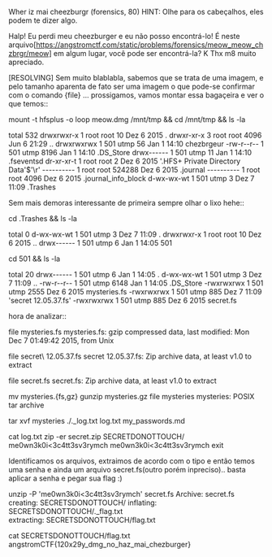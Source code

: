 Wher iz mai cheezburgr (forensics, 80)
HINT: Olhe para os cabeçalhos, eles podem te dizer algo.

Halp! Eu perdi meu cheezburger e eu não posso encontrá-lo! É neste arquivo[https://angstromctf.com/static/problems/forensics/meow_meow_chzbrgr/meow] em algum lugar, você pode ser encontrá-la? K Thx m8 muito apreciado.

[RESOLVING]
Sem muito blablabla, sabemos que se trata de uma imagem, e pelo tamanho aparenta de fato ser uma imagem o que pode-se confirmar com o comando {file} ... prossigamos, vamos montar essa bagaçeira e ver o que temos::

mount -t hfsplus -o loop meow.dmg /mnt/tmp && cd /mnt/tmp && ls -la

total 532
drwxrwxr-x 1 root root     10 Dez  6  2015 .
drwxr-xr-x 3 root root   4096 Jun  6 21:29 ..
drwxrwxrwx 1  501 utmp     56 Jan  1 14:10 chezbrgeur
-rw-r--r-- 1  501 utmp   8196 Jan  1 14:10 .DS_Store
drwx------ 1  501 utmp     11 Jan  1 14:10 .fseventsd
dr-xr-xr-t 1 root root      2 Dez  6  2015 '.HFS+ Private Directory Data'$'\r'
---------- 1 root root 524288 Dez  6  2015 .journal
---------- 1 root root   4096 Dez  6  2015 .journal_info_block
d-wx-wx-wt 1  501 utmp      3 Dez  7 11:09 .Trashes

Sem mais demoras interessante de primeira sempre olhar o lixo hehe::

cd .Trashes && ls -la

total 0
d-wx-wx-wt 1  501 utmp  3 Dez  7 11:09 .
drwxrwxr-x 1 root root 10 Dez  6  2015 ..
drwx------ 1  501 utmp  6 Jan  1 14:05 501

cd 501 && ls -la

total 20
drwx------ 1 501 utmp    6 Jan  1 14:05 .
d-wx-wx-wt 1 501 utmp    3 Dez  7 11:09 ..
-rw-r--r-- 1 501 utmp 6148 Jan  1 14:05 .DS_Store
-rwxrwxrwx 1 501 utmp 2555 Dez  6  2015 mysteries.fs
-rwxrwxrwx 1 501 utmp  885 Dez  7 11:09 'secret 12.05.37.fs'
-rwxrwxrwx 1 501 utmp  885 Dez  6  2015 secret.fs

hora de analizar::

file mysteries.fs 
mysteries.fs: gzip compressed data, last modified: Mon Dec  7 01:49:42 2015, from Unix

file secret\ 12.05.37.fs 
secret 12.05.37.fs: Zip archive data, at least v1.0 to extract

file secret.fs 
secret.fs: Zip archive data, at least v1.0 to extract

mv mysteries.{fs,gz}
gunzip mysteries.gz 
file mysteries
mysteries: POSIX tar archive

tar xvf mysteries
./._log.txt
log.txt
my_passwords.md

cat log.txt 
zip -er secret.zip SECRETDONOTTOUCH/
me0wn3k0i<3c4tt3sv3rymch
me0wn3k0i<3c4tt3sv3rymch
exit

Identificamos os arquivos, extraimos de acordo com o tipo e então temos uma senha e ainda um arquivo secret.fs(outro porém inpreciso).. basta aplicar a senha e pegar sua flag :)

unzip -P 'me0wn3k0i<3c4tt3sv3rymch' secret.fs 
Archive:  secret.fs
   creating: SECRETSDONOTTOUCH/
  inflating: SECRETSDONOTTOUCH/._flag.txt  
 extracting: SECRETSDONOTTOUCH/flag.txt  

cat SECRETSDONOTTOUCH/flag.txt 
angstromCTF{120x29y_dmg_no_haz_mai_chezburger}